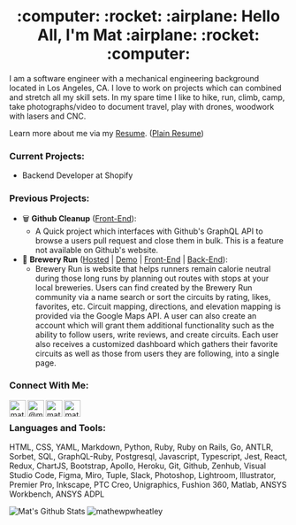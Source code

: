 <h1 align="center">:computer: :rocket: :airplane: Hello All, I'm Mat :airplane: :rocket: :computer: </h1>

I am a software engineer with a mechanical engineering background located in Los Angeles, CA. I love to work on projects which can combined and stretch all my skill sets. In my spare time I like to hike, run, climb, camp, take photographs/video to document travel, play with drones, woodwork with lasers and CNC.

Learn more about me via my [Resume](https://github.com/mathewpwheatley/mathewpwheatley/blob/master/Mathew_Wheatley_Resume_2021.pdf). ([Plain Resume](https://github.com/mathewpwheatley/mathewpwheatley/blob/master/Mathew_Wheatley_Resume_2022_Plain_One_Page.pdf))

### Current Projects:
* Backend Developer at Shopify

### Previous Projects:
* :wastebasket: **Github Cleanup** ([Front-End](https://github.com/mathewpwheatley/bootcamp-github-cleanup)):
  * A Quick project which interfaces with Github's GraphQL API to browse a users pull request and close them in bulk. This is a feature not available on Github's website.
* :beer: **Brewery Run** ([Hosted](https://brewery-run.herokuapp.com) | [Demo](https://www.linkedin.com/feed/update/urn:li:activity:6696186084046573568) | [Front-End](https://github.com/mathewpwheatley/brewery-run-frontend) | [Back-End](https://github.com/mathewpwheatley/brewery-run-backend)):
  * Brewery Run is website that helps runners remain calorie neutral during those long runs by planning out routes with stops at your local breweries. Users can find created by the Brewery Run community via a name search or sort the circuits by rating, likes, favorites, etc. Circuit mapping, directions, and elevation mapping is provided via the Google Maps API. A user can also create an account which will grant them additional functionality such as the ability to follow users, write reviews, and create circuits. Each user also receives a customized dashboard which gathers their favorite circuits as well as those from users they are following, into a single page.

### Connect With Me:
<p>
  <a href="https://www.linkedin.com/in/mathewpwheatley" target="blank"><img align="left" src="https://cdn.jsdelivr.net/npm/simple-icons@3.0.1/icons/linkedin.svg" alt="mathewpwheatley" height="30" width="30" /></a>
  <a href="https://mathewpwheatley.medium.com" target="blank"><img align="left" src="https://cdn.jsdelivr.net/npm/simple-icons@3.0.1/icons/medium.svg" alt="@mathewpwheatley" height="30" width="30" /></a>
  <a href="https://www.instagram.com/mathew.p.wheatley/" target="blank"><img align="left" src="https://cdn.jsdelivr.net/npm/simple-icons@3.0.1/icons/instagram.svg" alt="mathew.p.wheatley" height="30" width="30" /></a>
  <a href="https://www.youtube.com/channel/UCW4FrSWl9kSf0BFRw2GLMhQ" target="blank"><img align="left" src="https://cdn.jsdelivr.net/npm/simple-icons@3.0.1/icons/youtube.svg" alt="mathewpwheatley" height="30" width="30" /></a>
 </p>
 
 <br />

### Languages and Tools:
HTML, CSS, YAML, Markdown, Python, Ruby, Ruby on Rails, Go, ANTLR, Sorbet, SQL, GraphQL-Ruby, Postgresql, Javascript, Typescript, Jest, React, Redux, ChartJS, Bootstrap, Apollo, Heroku, Git, Github, Zenhub, Visual Studio Code, Figma, Miro, Tuple, Slack, Photoshop, Lightroom, Illustrator, Premier Pro, Inkscape, PTC Creo, Unigraphics, Fushion 360, Matlab, ANSYS Workbench, ANSYS ADPL

<span>
<img alt="Mat's Github Stats" src="https://github-readme-stats.vercel.app/api?username=mathewpwheatley&show_icons=true&hide_border=true&hide=stars&theme=plain"/>
<img src="https://github-readme-stats.vercel.app/api/top-langs/?username=mathewpwheatley&layout=compact&hide=html&hide_border=true&theme=plain" alt="mathewpwheatley" />
</span>

